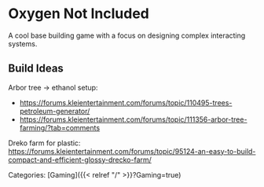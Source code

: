 # Oxygen Not Included

A cool base building game with a focus on designing complex interacting
systems.

## Build Ideas

Arbor tree -> ethanol setup: 
 - https://forums.kleientertainment.com/forums/topic/110495-trees-petroleum-generator/
 - https://forums.kleientertainment.com/forums/topic/111356-arbor-tree-farming/?tab=comments

Dreko farm for plastic: https://forums.kleientertainment.com/forums/topic/95124-an-easy-to-build-compact-and-efficient-glossy-drecko-farm/











Categories: [Gaming]({{< relref "/" >}}?Gaming=true)
